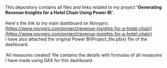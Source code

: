 This depository contains all files and links related to my project **'Generating Revenue Insights for a Hotel Chain Using Power BI'**. <br><br>
Here's the link to my main dashboard on Novypro: [https://www.novypro.com/project/revenue-insights-for-a-hotel-chain](https://www.novypro.com/project/revenue-insights-for-a-hotel-chain)
<be><br>
I have also attached the original Power BI(Project_file.pbix) file of the dashboard.<br><br>
'All measures created' file contains the details with formulas of all measures I have made using DAX for this dashboard.
